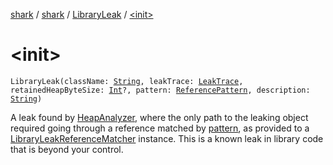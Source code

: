 [shark](../../index.md) / [shark](../index.md) / [LibraryLeak](index.md) / [&lt;init&gt;](./-init-.md)

# &lt;init&gt;

`LibraryLeak(className: `[`String`](https://kotlinlang.org/api/latest/jvm/stdlib/kotlin/-string/index.html)`, leakTrace: `[`LeakTrace`](../-leak-trace/index.md)`, retainedHeapByteSize: `[`Int`](https://kotlinlang.org/api/latest/jvm/stdlib/kotlin/-int/index.html)`?, pattern: `[`ReferencePattern`](../-reference-pattern/index.md)`, description: `[`String`](https://kotlinlang.org/api/latest/jvm/stdlib/kotlin/-string/index.html)`)`

A leak found by [HeapAnalyzer](../-heap-analyzer/index.md), where the only path to the leaking object required going
through a reference matched by [pattern](pattern.md), as provided to a [LibraryLeakReferenceMatcher](../-library-leak-reference-matcher/index.md)
instance. This is a known leak in library code that is beyond your control.

